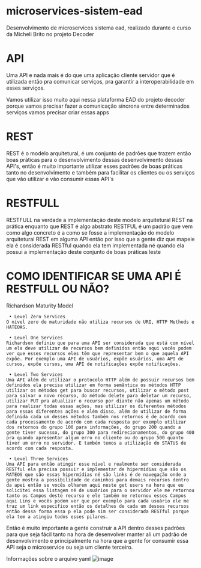 # microservices-sistem-ead
Desenvolvimento de microservices sistema ead, realizado durante o curso da Micheli Brito no projeto Decoder



# API
Uma API e nada mais é do que uma aplicação cliente servidor que é utilizada então pra comunicar serviços, pra garantir a interoperabilidade em esses serviços.

Vamos utilizar isso muito aqui nessa plataforma EAD do projeto decoder porque vamos precisar fazer a comunicação síncrona entre determinados serviços vamos precisar criar essas apps 

# REST
REST é o modelo arquitetural, é um conjunto de padrões que trazem então boas práticas para o desenvolvimento dessas desenvolvimento dessas API's, então é muito importante utilizar esses padrões de boas práticas tanto no desenvolvimento e também para facilitar os clientes ou os serviços que vão utilizar e vão consumir essas API's

# RESTFULL
RESTFULL na verdade a implementação deste modelo arquitetural REST na prática enquanto que REST é algo abstrato RESTFUL é um padrão que vem como algo concreto é a como se fosse a implementação do modelo arquitetural REST em alguma API então por isso que a gente diz que mapeie ela é considerada RESTful quando ela tem implementada né quando ela possui a implementação deste conjunto de boas práticas leste 

# COMO IDENTIFICAR SE UMA API É RESTFULL OU NÃO?
Richardson Maturity Model

	 • Level Zero Services
	O nível zero de maturidade não utiliza recursos de URI, HTTP Methods e HATEOAS.
	
	 • Level One Services
	Richardson definiu que para uma API ser considerada que está com nível um ela deve utilizar de recursos bem definidos então aqui vocês podem ver que esses recursos eles têm que representar bem o que aquela API expõe. Por exemplo uma API de usuários, expõe usuários, uma API de cursos, expõe cursos, uma API de notificações expõe notificações.

	 • Level Two Services
	Uma API além de utilizar o protocolo HTTP além de possuir recursos bem definidos ela precisa utilizar em forma semântica os métodos HTTP utilizar os métodos get para buscar recursos, utilizar o método post para salvar o novo recurso, do método delete para deletar um recurso, utilizar PUT pra atualizar o recurso por diante não apenas um método para realizar todas essas ações, mas utilizar os diferentes métodos para essas diferentes ações e além disso, além de utilizar de forma definida cada um desses métodos também nos retornos é de acordo com cada processamento de acordo com cada resposta por exemplo utilizar dos retornos do grupo 100 para informações, do grupo 200 quando a gente tiver sucesso, do grupo 300 para redirecionamentos, do grupo 400 pra quando apresentar algum erro no cliente ou do grupo 500 quanto tiver um erro no servidor. E também temos a utilização do STATUS de acordo com cada resposta.
	
	 • Level Three Services
	Uma API para então atingir esse nível e realmente ser considerada RESTful ela precisa possuir e implementar de hipermídias que são os RATEOS que são essas hipermídias né são links é de navegação onde a gente mostra a possibilidade de caminhos para demais recursos dentro da apei então se vocês olharem aqui neste get users na hora que eu solicitei essa listagem né de usuários para o servidor ele me retornou tanto os Campos deste recurso e ele também me retornou esses Campos aqui Lins e vocês podem ver que por exemplo para cada usuário ele me traz um link especifico então os detalhes de cada um desses recursos então dessa forma essa p ela pode sim ser considerada RESTful porque ela tem a atingiu todos esses pilares.
	
Então é muito importante a gente construir a API dentro desses padrões para que seja fácil tanto na hora de desenvolver manter ali um padrão de desenvolvimento e principalmente na hora que a gente for consumir essa API seja o microservice ou seja um cliente terceiro.


Informações sobre o arquivo yaml
![image](https://user-images.githubusercontent.com/88847876/194378181-49c1d9cd-1545-41a9-beaf-fe983688e472.png)

